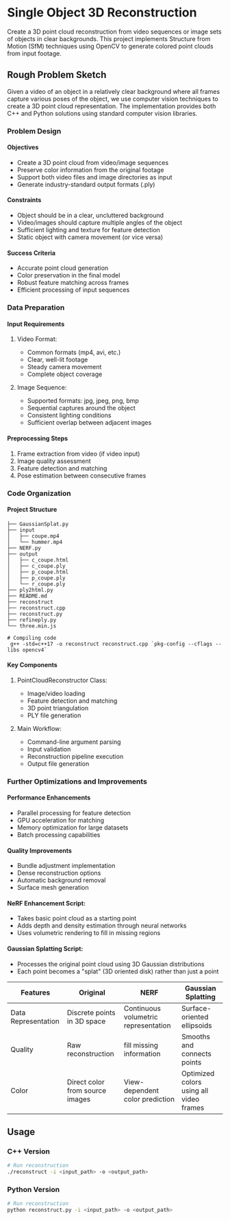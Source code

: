 # Single Object 3D Reconstruction

Create a 3D point cloud reconstruction from video sequences or image sets of objects in clear backgrounds. This project implements Structure from Motion (SfM) techniques using OpenCV to generate colored point clouds from input footage.

## Rough Problem Sketch

Given a video of an object in a relatively clear background where all frames capture various poses of the object, we use computer vision techniques to create a 3D point cloud representation. The implementation provides both C++ and Python solutions using standard computer vision libraries.

### Problem Design

#### Objectives
- Create a 3D point cloud from video/image sequences
- Preserve color information from the original footage
- Support both video files and image directories as input
- Generate industry-standard output formats (.ply)

#### Constraints
- Object should be in a clear, uncluttered background
- Video/images should capture multiple angles of the object
- Sufficient lighting and texture for feature detection
- Static object with camera movement (or vice versa)

#### Success Criteria
- Accurate point cloud generation
- Color preservation in the final model
- Robust feature matching across frames
- Efficient processing of input sequences

### Data Preparation

#### Input Requirements
1. Video Format:
   - Common formats (mp4, avi, etc.)
   - Clear, well-lit footage
   - Steady camera movement
   - Complete object coverage

2. Image Sequence:
   - Supported formats: jpg, jpeg, png, bmp
   - Sequential captures around the object
   - Consistent lighting conditions
   - Sufficient overlap between adjacent images

#### Preprocessing Steps
1. Frame extraction from video (if video input)
2. Image quality assessment
3. Feature detection and matching
4. Pose estimation between consecutive frames

### Code Organization

#### Project Structure
```shell
├── GaussianSplat.py
├── input
│   ├── coupe.mp4
│   └── hummer.mp4
├── NERF.py
├── output
│   ├── c_coupe.html
│   ├── c_coupe.ply
│   ├── p_coupe.html
│   ├── p_coupe.ply
│   └── r_coupe.ply
├── ply2html.py
├── README.md
├── reconstruct
├── reconstruct.cpp
├── reconstruct.py
├── refineply.py
└── three.min.js
```

```shell
# Compiling code
 g++ -std=c++17 -o reconstruct reconstruct.cpp `pkg-config --cflags --libs opencv4`
```
#### Key Components
1. PointCloudReconstructor Class:
   - Image/video loading
   - Feature detection and matching
   - 3D point triangulation
   - PLY file generation

2. Main Workflow:
   - Command-line argument parsing
   - Input validation
   - Reconstruction pipeline execution
   - Output file generation

### Further Optimizations and Improvements

#### Performance Enhancements
- Parallel processing for feature detection
- GPU acceleration for matching
- Memory optimization for large datasets
- Batch processing capabilities

#### Quality Improvements
- Bundle adjustment implementation
- Dense reconstruction options
- Automatic background removal
- Surface mesh generation

#### NeRF Enhancement Script:
- Takes basic point cloud as a starting point
- Adds depth and density estimation through neural networks
- Uses volumetric rendering to fill in missing regions

#### Gaussian Splatting Script:
- Processes the original point cloud using 3D Gaussian distributions
- Each point becomes a "splat" (3D oriented disk) rather than just a point


Features  | Original | NERF | Gaussian Splatting |
--------------------|----------|------|---------------------|
Data Representation | Discrete points in 3D space| Continuous volumetric representation| Surface-oriented ellipsoids|
Quality | Raw reconstruction | fill missing information | Smooths and connects points|
Color | Direct color from source images | View-dependent color prediction| Optimized colors using all video frames|


## Usage

### C++ Version
```bash
# Run reconstruction
./reconstruct -i <input_path> -o <output_path>
```

### Python Version
```bash
# Run reconstruction
python reconstruct.py -i <input_path> -o <output_path>
```